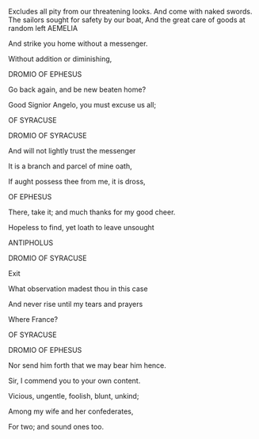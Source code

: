 Excludes all pity from our threatening looks.
And come with naked swords.
The sailors sought for safety by our boat,
And the great care of goods at random left
AEMELIA

And strike you home without a messenger.

Without addition or diminishing,

DROMIO OF EPHESUS

Go back again, and be new beaten home?

Good Signior Angelo, you must excuse us all;

OF SYRACUSE

DROMIO OF SYRACUSE

And will not lightly trust the messenger



It is a branch and parcel of mine oath,

If aught possess thee from me, it is dross,

OF EPHESUS

There, take it; and much thanks for my good cheer.

Hopeless to find, yet loath to leave unsought

ANTIPHOLUS

DROMIO OF SYRACUSE

Exit

What observation madest thou in this case

And never rise until my tears and prayers

Where France?

OF SYRACUSE

DROMIO OF EPHESUS

Nor send him forth that we may bear him hence.

Sir, I commend you to your own content.



Vicious, ungentle, foolish, blunt, unkind;

Among my wife and her confederates,

For two; and sound ones too.

